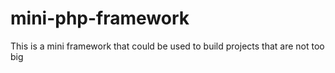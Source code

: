 # mini-php-framework
This is a mini framework that could be used to build projects that are not too big

